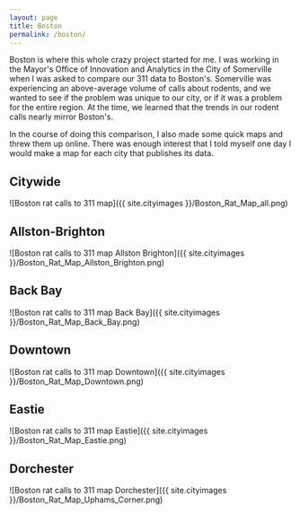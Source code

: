 ```yaml
---
layout: page
title: Boston
permalink: /boston/
---
```


Boston is where this whole crazy project started for me. I was working in the Mayor's Office of Innovation and Analytics in the City of Somerville when I was asked to compare our 311 data to Boston's. Somerville was experiencing an above-average volume of calls about rodents, and we wanted to see if the problem was unique to our city, or if it was a problem for the entire region. At the time, we learned that the trends in our rodent calls nearly mirror Boston's. 

In the course of doing this comparison, I also made some quick maps and threw them up online. There was enough interest that I told myself one day I would make a map for each city that publishes its data.  


## Citywide
![Boston rat calls to 311 map]({{ site.cityimages }}/Boston_Rat_Map_all.png) 

## Allston-Brighton
![Boston rat calls to 311 map Allston Brighton]({{ site.cityimages }}/Boston_Rat_Map_Allston_Brighton.png)

## Back Bay
![Boston rat calls to 311 map Back Bay]({{ site.cityimages }}/Boston_Rat_Map_Back_Bay.png)

## Downtown
![Boston rat calls to 311 map Downtown]({{ site.cityimages }}/Boston_Rat_Map_Downtown.png)

## Eastie
![Boston rat calls to 311 map Eastie]({{ site.cityimages }}/Boston_Rat_Map_Eastie.png)

## Dorchester
![Boston rat calls to 311 map Dorchester]({{ site.cityimages }}/Boston_Rat_Map_Uphams_Corner.png)


